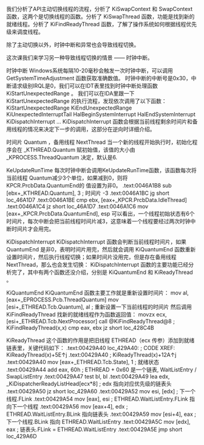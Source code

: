 我们分析了API主动切换线程的流程，分析了 KiSwapContext 和 SwapContext 函数，这两个是切换线程的函数。分析了 KiSwapThread 函数，功能是找到新的就绪线程。分析了 KiFindReadyThread 函数，了解了操作系统如何根据线程优先级来调度线程。

除了主动切换以外，时钟中断和异常也会导致线程切换。

这次课我们来学习另一种导致线程切换的情景 —— 时钟中断。

时钟中断
Windows系统每隔10-20毫秒会触发一次时钟中断，可以调用 GetSystemTimeAdjustment 函数获取准确数值。
时钟中断的中断号是0x30，中断请求级别IRQL是0，我们可以在IDT表里找到时钟中断处理函数 KiStartUnexpectedRange 。
我们可以在IDA里跟一下 KiStartUnexpectedRange 的执行流程，发现依次调用了以下函数：
KiStartUnexpectedRange
KiEndUnexpectedRange
KiUnexpectedInterruptTail
HalBeginSystemInterrupt
HalEndSystemInterrupt
KiDispatchInterrupt
…
KiDispatchInterrupt 函数会根据当前线程剩余时间片和备用线程的情况来决定下一步的调用，这部分在逆向时详细介绍。

时间片 Quantum ，备用线程 NextThread
当一个新的线程开始执行时，初始化程序会在 _KTHREAD.Quantum 赋初始值，该值的大小由_KPROCESS.ThreadQuantum 决定，默认是6.

KeUpdateRunTime
每次时钟中断会调用KeUpdateRunTime函数，该函数每次将当前线程 Quantum减少3个单位，如果减到0，则将KPCR.PrcbData.QuantumEnd的 值设置为非0。
.text:0046A1B8                 sub     [ebx+_KTHREAD.Quantum], 3 ; 时间片 -3
.text:0046A1BC                 jg      short loc_46A1D7
.text:0046A1BE                 cmp     ebx, [eax+_KPCR.PrcbData.IdleThread]
.text:0046A1C4                 jz      short loc_46A1D7
.text:0046A1C6                 mov     [eax+_KPCR.PrcbData.QuantumEnd], esp
可以看出，一个线程初始状态有6个时间片，每次中断会把当前线程时间片减3，这意味着一个线程要经过两次时钟中断时间片才会用完。

KiDispatchInterrupt
KiDispatchInterrupt 函数会判断当前线程时间片，如果 QuantumEnd 是非0，表明时间片用完，然后就会调用 KiQuantumEnd 函数重新设置时间片，然后执行线程切换；如果时间片没用完，但是存在备用线程 NextThread，那么也会发生切换：
KiDispatchInterrupt 函数的主要功能已经分析完了，其中有两个函数还没介绍，分别是 KiQuantumEnd 和 KiReadyThread 。

KiQuantumEnd
KiQuantumEnd 函数主要工作就是重新设置时间片：
mov     al, [eax+_EPROCESS.Pcb.ThreadQuantum]
mov     [esi+_ETHREAD.Tcb.Quantum], al ; 重新设置一下当前线程的时间片
然后调用 KiFindReadyThread 找新的就绪线程作为函数返回值：
movzx   ecx, [esi+_ETHREAD.Tcb.NextProcessor]
call    @KiFindReadyThread@8 ; KiFindReadyThread(x,x)
cmp     eax, ebx
jz      short loc_428C4B

KiReadyThread
这个函数的作用是把旧线程 ETHREAD（ecx 传参）添加到就绪链表里，关键代码如下：
.text:00429A40 loc_429A40:                             ; CODE XREF: KiReadyThread(x)+5E↑j
.text:00429A40                                         ; KiReadyThread(x)+12A↑j
.text:00429A40                 mov     [eax+_ETHREAD.Tcb.State], 1 ; 就绪状态
.text:00429A44                 add     eax, 60h        ; ETHREAD + 0x60 是一个链表, WaitListEntry / SwapListEntry
.text:00429A47                 test    bl, bl
.text:00429A49                 lea     edx, _KiDispatcherReadyListHead[ecx*8] ; edx 指向对应优先级的链表头
.text:00429A50                 jz      short loc_429A60
.text:00429A52                 mov     esi, [edx]      ; 下一个线程.FLink
.text:00429A54                 mov     [eax], esi      ; ETHREAD.WaitListEntry.FLink 指向下一个线程
.text:00429A56                 mov     [eax+4], edx    ; ETHREAD.WaitListEntry.BLink 指向链表头
.text:00429A59                 mov     [esi+4], eax    ; 下一个线程.BLink 指向 ETHREAD.WaitListEntry
.text:00429A5C                 mov     [edx], eax      ; 链表头.FLink = ETHREAD.WaitListEntry
.text:00429A5E                 jmp     short loc_429A6D

